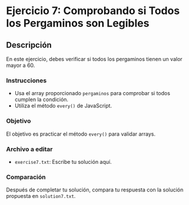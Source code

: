 
# Ejercicio 7: Comprobando si Todos los Pergaminos son Legibles

## Descripción
En este ejercicio, debes verificar si todos los pergaminos tienen un valor mayor a 60.

### Instrucciones
- Usa el array proporcionado `pergaminos` para comprobar si todos cumplen la condición.
- Utiliza el método `every()` de JavaScript.

### Objetivo
El objetivo es practicar el método `every()` para validar arrays.

### Archivo a editar
- `exercise7.txt`: Escribe tu solución aquí.

### Comparación
Después de completar tu solución, compara tu respuesta con la solución propuesta en `solution7.txt`.
